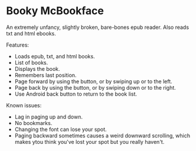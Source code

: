 # Booky McBookface

An extremely unfancy, slightly broken, bare-bones epub reader. Also reads txt and html ebooks.

Features:
* Loads epub, txt, and html books.
* List of books.
* Displays the book.
* Remembers last position.
* Page forward by using the button, or by swiping up or to the left.
* Page back by using the button, or by swiping down or to the right.
* Use Android back button to return to the book list.


Known issues:
* Lag in paging up and down.
* No bookmarks.
* Changing the font can lose your spot.
* Paging backward sometimes causes a weird downward scrolling, which makes ytou think you've lost your spot but you really haven't.


